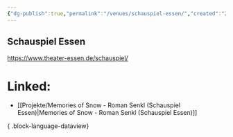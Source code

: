 ```yaml
---
{"dg-publish":true,"permalink":"/venues/schauspiel-essen/","created":"2025-05-25T12:48:37.210+02:00","updated":"2025-05-26T10:39:39.139+02:00"}
---
```


## Schauspiel Essen
https://www.theater-essen.de/schauspiel/
# Linked:
- [[Projekte/Memories of Snow - Roman Senkl (Schauspiel Essen)\|Memories of Snow - Roman Senkl (Schauspiel Essen)]]

{ .block-language-dataview}
